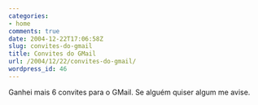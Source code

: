 ```yaml
---
categories:
- home
comments: true
date: 2004-12-22T17:06:58Z
slug: convites-do-gmail
title: Convites do GMail
url: /2004/12/22/convites-do-gmail/
wordpress_id: 46
---
```


Ganhei mais 6 convites para o GMail. Se alguém quiser algum me avise.
